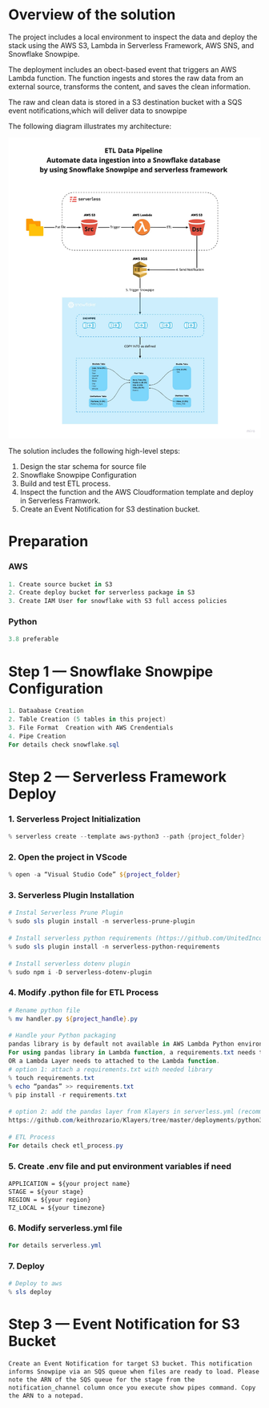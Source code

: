 # Overview of the solution
The project includes a local environment to inspect the data and deploy the stack using the AWS S3, Lambda in Serverless Framework, AWS SNS, and Snowflake Snowpipe. 

The deployment includes an obect-based event that triggers an AWS Lambda function. The function ingests and stores the raw data from an external source, transforms the content, and saves the clean information. 

The raw and clean data is stored in a S3 destination bucket with a SQS event notifications,which will deliver data to snowpipe

The following diagram illustrates my architecture:

![alt text](https://github.com/miaaaalu/AWS-Lambda-to-Snowflake-Data-Cloud-ETL-Integration-with-Serverless/blob/master/ETL_Pipeline.jpg?raw=true)

The solution includes the following high-level steps:

1. Design the star schema for source file 
2. Snowflake Snowpipe Configuration
3. Build and test ETL process.
2. Inspect the function and the AWS Cloudformation template and deploy in Serverless Framwork.
5. Create an Event Notification for S3 destination bucket. 

# Preparation

### AWS
```powershell
1. Create source bucket in S3
2. Create deploy bucket for serverless package in S3 
3. Create IAM User for snowflake with S3 full access policies
```
### Python 
```powershell
3.8 preferable
```

# Step 1 — Snowflake Snowpipe Configuration
```powershell
1. Dataabase Creation
2. Table Creation (5 tables in this project)
3. File Format  Creation with AWS Crendentials
4. Pipe Creation 
For details check snowflake.sql
```

# Step 2 — Serverless Framework Deploy

### 1. Serverless Project Initialization
```powershell
% serverless create --template aws-python3 --path {project_folder}
```

### 2. Open the project in VScode
```powershell
% open -a “Visual Studio Code” ${project_folder}
```

### 3. Serverless Plugin Installation
```powershell
# Instal Serverless Prune Plugin 
% sudo sls plugin install -n serverless-prune-plugin

# Install serverless python requirements (https://github.com/UnitedIncome/serverless-python-requirements)
% sudo sls plugin install -n serverless-python-requirements

# Install serverless dotenv plugin
% sudo npm i -D serverless-dotenv-plugin
```
### 4. Modify .python file for ETL Process
```powershell
# Rename python file
% mv handler.py ${project_handle}.py

# Handle your Python packaging
pandas library is by default not available in AWS Lambda Python environments. 
For using pandas library in Lambda function, a requirements.txt needs to be attached, 
OR a Lambda Layer needs to attached to the Lambda function. 
# option 1: attach a requirements.txt with needed library
% touch requirements.txt
% echo “pandas” >> requirements.txt
% pip install -r requirements.txt

# option 2: add the pandas layer from Klayers in serverless.yml (recommend)
https://github.com/keithrozario/Klayers/tree/master/deployments/python3.8/arns

# ETL Process
For details check etl_process.py
```
### 5. Create .env file and put environment variables if need
```env
APPLICATION = ${your project name}
STAGE = ${your stage}
REGION = ${your region}
TZ_LOCAL = ${your timezone}
```
### 6. Modify serverless.yml file
```Powershell
For details serverless.yml
```

### 7. Deploy
```Powershell
# Deploy to aws 
% sls deploy
```

# Step 3 — Event Notification for S3 Bucket

```
Create an Event Notification for target S3 bucket. This notification informs Snowpipe via an SQS queue when files are ready to load. Please note the ARN of the SQS queue for the stage from the notification_channel column once you execute show pipes command. Copy the ARN to a notepad.
```